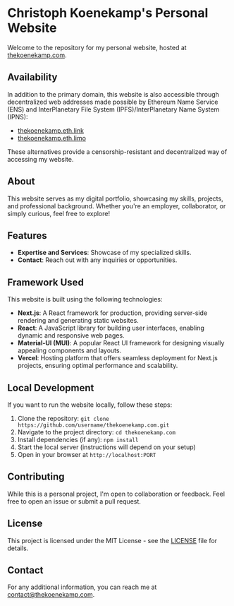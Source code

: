 # Christoph Koenekamp's Personal Website

Welcome to the repository for my personal website, hosted at [thekoenekamp.com](https://www.thekoenekamp.com).

## Availability

In addition to the primary domain, this website is also accessible through decentralized web addresses made possible by Ethereum Name Service (ENS) and InterPlanetary File System (IPFS)/InterPlanetary Name System (IPNS):

- [thekoenekamp.eth.link](https://thekoenekamp.eth.link)
- [thekoenekamp.eth.limo](https://thekoenekamp.eth.limo)

These alternatives provide a censorship-resistant and decentralized way of accessing my website.

## About

This website serves as my digital portfolio, showcasing my skills, projects, and professional background. Whether you're an employer, collaborator, or simply curious, feel free to explore!

## Features

- **Expertise and Services**: Showcase of my specialized skills.
- **Contact**: Reach out with any inquiries or opportunities.

## Framework Used

This website is built using the following technologies:

- **Next.js**: A React framework for production, providing server-side rendering and generating static websites.
- **React**: A JavaScript library for building user interfaces, enabling dynamic and responsive web pages.
- **Material-UI (MUI)**: A popular React UI framework for designing visually appealing components and layouts.
- **Vercel**: Hosting platform that offers seamless deployment for Next.js projects, ensuring optimal performance and scalability.

## Local Development

If you want to run the website locally, follow these steps:

1. Clone the repository: `git clone https://github.com/username/thekoenekamp.com.git`
2. Navigate to the project directory: `cd thekoenekamp.com`
3. Install dependencies (if any): `npm install`
4. Start the local server (instructions will depend on your setup)
5. Open in your browser at `http://localhost:PORT`

## Contributing

While this is a personal project, I'm open to collaboration or feedback. Feel free to open an issue or submit a pull request.

## License

This project is licensed under the MIT License - see the [LICENSE](LICENSE) file for details.

## Contact

For any additional information, you can reach me at [contact@thekoenekamp.com](mailto:contact@thekoenekamp.com).
